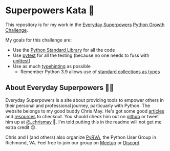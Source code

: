 # Superpowers Kata 🥋

This repository is for my work in the [Everyday Superpowers](https://everydaysuperpowers.dev/) [Python Growth Challenge](https://everydaysuperpowers.dev/python-growth-challenge/).

My goals for this challenge are:
* Use the [Python Standard Library](https://docs.python.org/3/library/) for all the code
* Use [pytest](https://docs.pytest.org/) for all the testing (because no one needs to fuss with [unittest](https://docs.python.org/3/library/unittest.html))
* Use as much [typehinting](https://docs.python.org/3/library/typing.html) as possible
  * Remember Python 3.9 allows use of [standard collections as types](https://docs.python.org/3/whatsnew/3.9.html#type-hinting-generics-in-standard-collections)

## About Everyday Superpowers 🦸‍♂️ 

Everyday Superpowers is a site about providing tools to empower others in their personal and professional journey, particuarly with Python.
The website belongs to my good buddy Chris May.
He's got some good [articles](https://everydaysuperpowers.dev/articles/) and [resources](https://everydaysuperpowers.dev/resources/) to checkout.
You should check him out on [github](https://github.com/Chris-May) or tweet him up at [@_chrismay](https://twitter.com/_chrismay) 👋.
I'm told putting this in the readme will not get me extra credit 😔.

Chris and I (and others) also organize [PyRVA](http://www.pyrva.org/), the Python User Group in Richmond, VA.
Feel free to join our group on [Meetup](https://www.meetup.com/PyRVAUserGroup/) or [Discord](https://discord.gg/fSGW7Jra4T)

